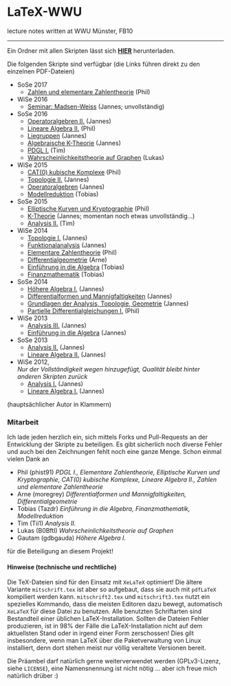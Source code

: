 # LaTeX-WWU
lecture notes written at WWU Münster, FB10

---
Ein Ordner mit allen Skripten lässt sich
**[HIER](https://gitlab.com/JaMeZ-B/LaTeX-WWU/builds/artifacts/master/download?job=build_all)**
herunterladen.

Die folgenden Skripte sind verfügbar (die Links führen direkt zu den einzelnen PDF-Dateien)

* SoSe 2017
	* [Zahlen und elementare Zahlentheorie](https://gitlab.com/JaMeZ-B/LaTeX-WWU/builds/artifacts/master/file/ZZT_SS17/ZZT_SS17.pdf?job=build_all "Zahlen und elementare Zahlentheorie") (Phil)
* WiSe 2016
	* [Seminar: Madsen-Weiss](https://gitlab.com/JaMeZ-B/LaTeX-WWU/builds/artifacts/master/file/MadsenW_WS16/madsen_weiss.pdf?job=build_all "Seminar: Madsen-Weiss") (Jannes; unvollständig)
* SoSe 2016
	* [Operatoralgebren II.](https://gitlab.com/JaMeZ-B/LaTeX-WWU/builds/artifacts/master/file/OpAlg2_SS16/operatoralgebren2.pdf?job=build_all "Operatoralgebren II.") (Jannes)
	* [Lineare Algebra II.](https://gitlab.com/JaMeZ-B/LaTeX-WWU/builds/artifacts/master/file/LA2_SS16/LA2.pdf?job=build_all "Lineare Algebra II.") (Phil)
	* [Liegruppen](https://gitlab.com/JaMeZ-B/LaTeX-WWU/builds/artifacts/master/file/LieGrp_SS16/liegruppen.pdf?job=build_all "Liegruppen") (Jannes)
	* [Algebraische K-Theorie](https://gitlab.com/JaMeZ-B/LaTeX-WWU/builds/artifacts/master/file/AlgKT_SS16/algebraische_KTheorie.pdf?job=build_all "Algebraische K-Theorie") (Jannes)
	* [PDGL I.](https://gitlab.com/JaMeZ-B/LaTeX-WWU/builds/artifacts/master/file/PDGL1_SS16/pdeskript.pdf?job=build_all "PDGL I.") (Tim)
	* [Wahrscheinlichkeitstheorie auf Graphen](https://gitlab.com/JaMeZ-B/LaTeX-WWU/builds/artifacts/master/file/WTGraph_SS16/WTG.pdf?job=build_all "Wahrscheinlichkeitstheorie auf Graphen") (Lukas)
* WiSe 2015
	* [CAT(0) kubische Komplexe](https://gitlab.com/JaMeZ-B/LaTeX-WWU/builds/artifacts/master/file/CAT0_WS15/CAT0.pdf?job=build_all "CAT(0) kubische Komplexe") (Phil)
	* [Topologie II.](https://gitlab.com/JaMeZ-B/LaTeX-WWU/builds/artifacts/master/file/Topo2_WS15/topologie_2.pdf?job=build_all "Topologie II.") (Jannes)
	* [Operatoralgebren](https://gitlab.com/JaMeZ-B/LaTeX-WWU/builds/artifacts/master/file/OpAlg_WS15/operatoralgebren.pdf?job=build_all "Operatoralgebren") (Jannes)
	* [Modellreduktion](https://gitlab.com/JaMeZ-B/LaTeX-WWU/builds/artifacts/master/file/ModRed_WS15/Modellreduktion.pdf?job=build_all "Modellreduktion") (Tobias)
* SoSe 2015
	* [Elliptische Kurven und Kryptographie](https://gitlab.com/JaMeZ-B/LaTeX-WWU/builds/artifacts/master/file/EKK_SS15/EKK.pdf?job=build_all "Elliptische Kurven und Kryptographie") (Phil)
	* [K-Theorie](https://gitlab.com/JaMeZ-B/LaTeX-WWU/builds/artifacts/master/file/KTheorie_SS15/K-Theorie.pdf?job=build_all "K-Theorie und die Hopf-Invariante") (Jannes; momentan noch etwas unvollständig…)
	* [Analysis II.](https://gitlab.com/JaMeZ-B/LaTeX-WWU/builds/artifacts/master/file/Ana2_SS15/Ana2.pdf?job=build_all "Analysis II.") (Tim)
* WiSe 2014
	* [Topologie I.](https://gitlab.com/JaMeZ-B/LaTeX-WWU/builds/artifacts/master/file/Topo1_WS14/topologie_1.pdf?job=build_all "Topologie I.") (Jannes)
	* [Funktionalanalysis](https://gitlab.com/JaMeZ-B/LaTeX-WWU/builds/artifacts/master/file/FunkAna_WS14/funktional_analysis.pdf?job=build_all "Funktionalanalysis") (Jannes)
	* [Elementare Zahlentheorie](https://gitlab.com/JaMeZ-B/LaTeX-WWU/builds/artifacts/master/file/EZT_WS14/EZT.pdf?job=build_all "Elementare Zahlentheorie") (Phil)
	* [Differentialgeometrie](https://gitlab.com/JaMeZ-B/LaTeX-WWU/builds/artifacts/master/file/DiffGeo_WS14/diff_geo.pdf?job=build_all "Differentialgeometrie") (Arne)
	* [Einführung in die Algebra](https://gitlab.com/JaMeZ-B/LaTeX-WWU/builds/artifacts/master/file/EinfAlg_WS14/Einf_Algebra.pdf?job=build_all "Einführung in die Algebra") (Tobias)
	* [Finanzmathematik](https://gitlab.com/JaMeZ-B/LaTeX-WWU/builds/artifacts/master/file/Fima_WS14/Fima_WS14.pdf?job=build_all "Finanzmathematik") (Tobias)
* SoSe 2014
	* [Höhere Algebra I.](https://gitlab.com/JaMeZ-B/LaTeX-WWU/builds/artifacts/master/file/HoehAlg1_SS14/hoehere_algebra.pdf?job=build_all "Höhere Algebra I.") (Jannes)
	* [Differentialformen und Mannigfaltigkeiten](https://gitlab.com/JaMeZ-B/LaTeX-WWU/builds/artifacts/master/file/DiffMa_SS14/diff_ma.pdf?job=build_all "Differentialformen und Mannigfaltigkeiten") (Jannes)
	* [Grundlagen der Analysis, Topologie, Geometrie](https://gitlab.com/JaMeZ-B/LaTeX-WWU/builds/artifacts/master/file/AnaTopGeo_SS14/ana_top_geo.pdf?job=build_all "Grundlagen der Analysis, Topologie und Geometrie") (Jannes)
	* [Partielle Differentialgleichungen I.](https://gitlab.com/JaMeZ-B/LaTeX-WWU/builds/artifacts/master/file/PDGL1_SS14/PDGL1.pdf?job=build_all "Partielle Differentialgleichungen I.") (Phil)
* WiSe 2013
	* [Analysis III.](https://gitlab.com/JaMeZ-B/LaTeX-WWU/builds/artifacts/master/file/Ana3_WS13/analysis3.pdf?job=build_all "Analysis III.") (Jannes)
	* [Einführung in die Algebra](https://gitlab.com/JaMeZ-B/LaTeX-WWU/builds/artifacts/master/file/EinfAlg_WS13/algebra.pdf?job=build_all "Einführung in die Algebra") (Jannes)
* SoSe 2013
	* [Analysis II.](https://gitlab.com/JaMeZ-B/LaTeX-WWU/builds/artifacts/master/file/Ana2_SS13/analysis2.pdf?job=build_all "Analysis II.") (Jannes)
	* [Lineare Algebra II.](https://gitlab.com/JaMeZ-B/LaTeX-WWU/builds/artifacts/master/file/LA2_SS13/lineare_algebra2.pdf?job=build_all "Lineare Algebra II.") (Jannes)
* WiSe 2012,  
_Nur der Vollständigkeit wegen hinzugefügt, Qualität bleibt hinter anderen Skripten zurück_
	* [Analysis I.](https://gitlab.com/JaMeZ-B/LaTeX-WWU/builds/artifacts/master/file/Ana1_WS12/analysis1.pdf?job=build_all "Analysis I.") (Jannes)
	* [Lineare Algebra I.](https://gitlab.com/JaMeZ-B/LaTeX-WWU/builds/artifacts/master/file/LA1_WS12/lineare_algebra1.pdf?job=build_all "Lineare Algebra I.") (Jannes)
	
(hauptsächlicher Autor in Klammern)

### Mitarbeit
Ich lade jeden herzlich ein, sich mittels Forks und Pull-Requests an der Entwicklung der Skripte zu beteiligen. Es gibt sicherlich noch diverse Fehler und auch bei den
Zeichnungen fehlt noch eine ganze Menge.
Schon einmal vielen Dank an

* Phil (phist91) _PDGL I., Elementare Zahlentheorie, Elliptische Kurven und Kryptographie, CAT(0) kubische Komplexe, Lineare Algebra II., Zahlen und elementare Zahlentheorie_
* Arne (moregrey) _Differentialformen und Mannigfaltigkeiten, Differentialgeometrie_
* Tobias (Tazdr) _Einführung in die Algebra, Finanzmathematik, Modellreduktion_
* Tim (Tii1) _Analysis II._
* Lukas (B0Bftl) _Wahrscheinlichkeitstheorie auf Graphen_
* Gautam (gdbgauda) _Höhere Algebra I._

für die Beteiligung an diesem Projekt!


#### Hinweise (technische und rechtliche)
Die TeX-Dateien sind für den Einsatz mit `XeLaTeX` optimiert! Die ältere Variante `mitschrift.tex` ist aber so aufgebaut, dass sie auch mit `pdfLaTeX` kompiliert werden kann. `mitschrift2.tex` und `mitschrift3.tex` nutzt ein spezielles Kommando, dass die meisten Editoren dazu bewegt, automatisch `XeLaTeX` für diese Datei zu benutzen. Alle benutzten Schriftarten sind Bestandteil einer üblichen LaTeX-Installation. Sollten die Dateien Fehler produzieren, ist in 98% der Fälle die LaTeX-Installation nicht auf dem aktuellsten Stand oder in irgend einer Form zerschossen! Dies gilt insbesondere, wenn man LaTeX über die Paketverwaltung von Linux installiert, denn dort stehen meist nur völlig veraltete Versionen bereit.


Die Präambel darf natürlich gerne weiterverwendet werden (GPLv3-Lizenz, siehe `LICENSE`), eine Namensnennung ist nicht nötig … aber ich freue mich natürlich drüber :)
